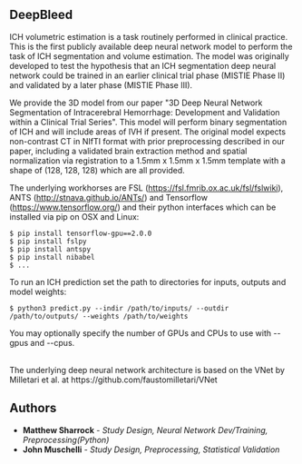 ## DeepBleed

ICH volumetric estimation is a task routinely performed in clinical practice. This is the first publicly available deep neural network model to perform the task of ICH segmentation and volume estimation. The model was originally developed to test the hypothesis that an ICH segmentation deep neural network could be trained in an earlier clinical trial phase (MISTIE Phase II) and validated by a later phase (MISTIE Phase III).

We provide the 3D model from our paper "3D Deep Neural Network Segmentation of Intracerebral Hemorrhage: Development and Validation within a Clinical Trial Series". This model will perform binary segmentation of ICH and will include areas of IVH if present. The original model expects non-contrast CT in NIfTI format with prior preprocessing described in our paper, including a validated brain extraction method and spatial normalization via registration to a 1.5mm x 1.5mm x 1.5mm template with a shape of (128, 128, 128) which are all provided.  


The underlying workhorses are FSL (https://fsl.fmrib.ox.ac.uk/fsl/fslwiki), ANTS (http://stnava.github.io/ANTs/) and Tensorflow (https://www.tensorflow.org/) and their python interfaces which can be installed via pip on OSX and Linux: <br/>
```
$ pip install tensorflow-gpu==2.0.0
$ pip install fslpy
$ pip install antspy
$ pip install nibabel
$ ...
```
To run an ICH prediction set the path to directories for inputs, outputs and model weights:<br/>
```
$ python3 predict.py --indir /path/to/inputs/ --outdir /path/to/outputs/ --weights /path/to/weights
```
You may optionally specify the number of GPUs and CPUs to use with --gpus and --cpus.

<br/>
The underlying deep neural network architecture is based on the VNet by Milletari et al. at https://github.com/faustomilletari/VNet


## Authors

* **Matthew Sharrock** - *Study Design, Neural Network Dev/Training, Preprocessing(Python)*
* **John Muschelli** - *Study Design, Preprocessing, Statistical Validation*

